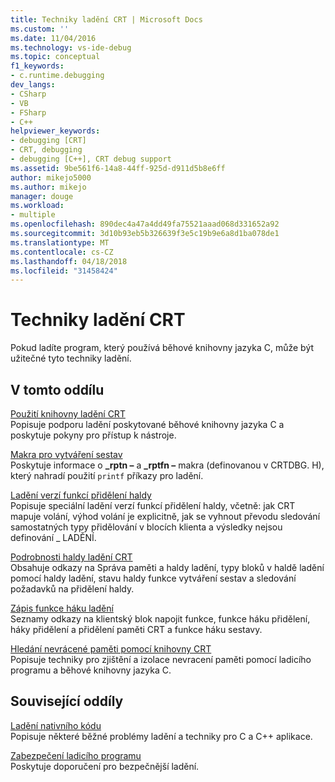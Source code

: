 ```yaml
---
title: Techniky ladění CRT | Microsoft Docs
ms.custom: ''
ms.date: 11/04/2016
ms.technology: vs-ide-debug
ms.topic: conceptual
f1_keywords:
- c.runtime.debugging
dev_langs:
- CSharp
- VB
- FSharp
- C++
helpviewer_keywords:
- debugging [CRT]
- CRT, debugging
- debugging [C++], CRT debug support
ms.assetid: 9be561f6-14a8-44ff-925d-d911d5b8e6ff
author: mikejo5000
ms.author: mikejo
manager: douge
ms.workload:
- multiple
ms.openlocfilehash: 890dec4a47a4dd49fa75521aaad068d331652a92
ms.sourcegitcommit: 3d10b93eb5b326639f3e5c19b9e6a8d1ba078de1
ms.translationtype: MT
ms.contentlocale: cs-CZ
ms.lasthandoff: 04/18/2018
ms.locfileid: "31458424"
---
```

# <a name="crt-debugging-techniques"></a>Techniky ladění CRT
Pokud ladíte program, který používá běhové knihovny jazyka C, může být užitečné tyto techniky ladění.  
  
## <a name="in-this-section"></a>V tomto oddílu  
 [Použití knihovny ladění CRT](../debugger/crt-debug-library-use.md)  
 Popisuje podporu ladění poskytované běhové knihovny jazyka C a poskytuje pokyny pro přístup k nástroje.  
  
 [Makra pro vytváření sestav](../debugger/macros-for-reporting.md)  
 Poskytuje informace o **_rptn –** a **_rptfn –** makra (definovanou v CRTDBG. H), který nahradí použití `printf` příkazy pro ladění.  
  
 [Ladění verzí funkcí přidělení haldy](../debugger/debug-versions-of-heap-allocation-functions.md)  
 Popisuje speciální ladění verzí funkcí přidělení haldy, včetně: jak CRT mapuje volání, výhod volání je explicitně, jak se vyhnout převodu sledování samostatných typy přidělování v blocích klienta a výsledky nejsou definování _ LADĚNÍ.  
  
 [Podrobnosti haldy ladění CRT](../debugger/crt-debug-heap-details.md)  
 Obsahuje odkazy na Správa paměti a haldy ladění, typy bloků v haldě ladění pomocí haldy ladění, stavu haldy funkce vytváření sestav a sledování požadavků na přidělení haldy.  
  
 [Zápis funkce háku ladění](../debugger/debug-hook-function-writing.md)  
 Seznamy odkazy na klientský blok napojit funkce, funkce háku přidělení, háky přidělení a přidělení paměti CRT a funkce háku sestavy.  
  
 [Hledání nevrácené paměti pomocí knihovny CRT](../debugger/finding-memory-leaks-using-the-crt-library.md)  
 Popisuje techniky pro zjištění a izolace nevracení paměti pomocí ladicího programu a běhové knihovny jazyka C.  
  
## <a name="related-sections"></a>Související oddíly  
 [Ladění nativního kódu](../debugger/debugging-native-code.md)  
 Popisuje některé běžné problémy ladění a techniky pro C a C++ aplikace.  
  
 [Zabezpečení ladicího programu](../debugger/debugger-security.md)  
 Poskytuje doporučení pro bezpečnější ladění.